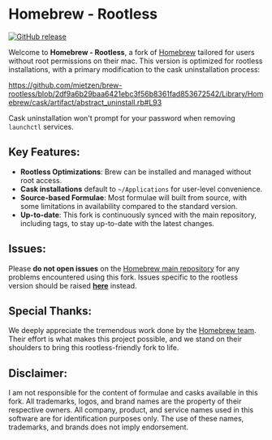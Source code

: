 # Homebrew - Rootless

[![GitHub release](https://img.shields.io/github/release/Homebrew/brew.svg)](https://github.com/mietzen/brew-rootless/tags)

Welcome to **Homebrew - Rootless**, a fork of [Homebrew](https://github.com/homebrew/brew) tailored for users without root permissions on their mac. This version is optimized for rootless installations, with a primary modification to the cask uninstallation process:

https://github.com/mietzen/brew-rootless/blob/2df9a6b29baa6421ebc3f56b8361fad853672542/Library/Homebrew/cask/artifact/abstract_uninstall.rb#L93

 Cask uninstallation won't prompt for your password when removing `launchctl` services.

## Key Features:
- **Rootless Optimizations**: Brew can be installed and managed without root access.
- **Cask installations** default to `~/Applications` for user-level convenience.
- **Source-based Formulae**: Most formulae will built from source, with some limitations in availability compared to the standard version.
- **Up-to-date**: This fork is continuously synced with the main repository, including tags, to stay up-to-date with the latest changes.

## Issues:
Please **do not open issues** on the [Homebrew main repository](https://github.com/homebrew/brew) for any problems encountered using this fork. Issues specific to the rootless version should be raised [**here**](https://github.com/mietzen/porkbun-ddns/issues/new/choose) instead.


## Special Thanks:
We deeply appreciate the tremendous work done by the [Homebrew team](https://github.com/homebrew). Their effort is what makes this project possible, and we stand on their shoulders to bring this rootless-friendly fork to life.

## Disclaimer:
I am not responsible for the content of formulae and casks available in this fork. All trademarks, logos, and brand names are the property of their respective owners. All company, product, and service names used in this software are for identification purposes only. The use of these names, trademarks, and brands does not imply endorsement.
